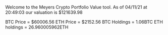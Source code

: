 Welcome to the Meyers Crypto Portfolio Value tool. 
As of 04/11/21 at 20:49:03 our valuation is $121639.98 

BTC Price = $60006.56
 ETH Price = $2152.56
BTC Holdings = 1.06BTC
 ETH holdings = 26.960005962ETH 
